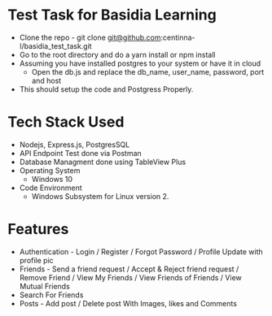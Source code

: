 # Test Task for Basidia Learning

- Clone the repo - git clone git@github.com:centinna-l/basidia_test_task.git
- Go to the root directory and do a yarn install or npm install
- Assuming you have installed postgres to your system or have it in cloud 
    - Open the db.js and replace the db_name, user_name, password, port and host
- This should setup the code and Postgress Properly.

# Tech Stack Used

- Nodejs, Express.js, PostgresSQL
- API Endpoint Test done via Postman
- Database Managment done using TableView Plus
- Operating System
    - Windows 10
- Code Environment
    - Windows Subsystem for Linux version 2.

# Features
-  Authentication - Login / Register / Forgot Password / Profile Update with profile pic
- Friends - Send a friend request / Accept & Reject friend request / Remove Friend / View My Friends / View Friends of Friends / View Mutual Friends
- Search For Friends
- Posts - Add post / Delete post With Images, likes and Comments